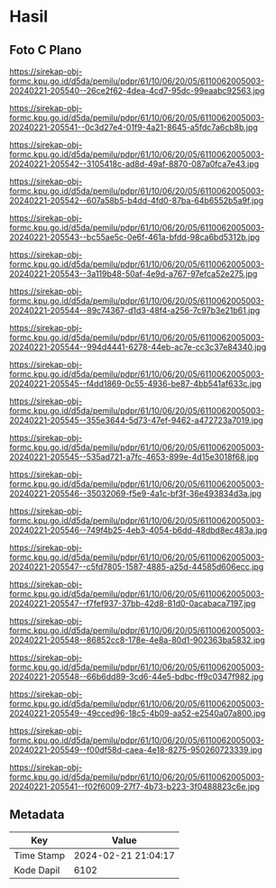 # Hasil

## Foto C Plano

https://sirekap-obj-formc.kpu.go.id/d5da/pemilu/pdpr/61/10/06/20/05/6110062005003-20240221-205540--26ce2f62-4dea-4cd7-95dc-99eaabc92563.jpg

https://sirekap-obj-formc.kpu.go.id/d5da/pemilu/pdpr/61/10/06/20/05/6110062005003-20240221-205541--0c3d27e4-01f9-4a21-8645-a5fdc7a6cb8b.jpg

https://sirekap-obj-formc.kpu.go.id/d5da/pemilu/pdpr/61/10/06/20/05/6110062005003-20240221-205542--3105418c-ad8d-49af-8870-087a0fca7e43.jpg

https://sirekap-obj-formc.kpu.go.id/d5da/pemilu/pdpr/61/10/06/20/05/6110062005003-20240221-205542--607a58b5-b4dd-4fd0-87ba-64b6552b5a9f.jpg

https://sirekap-obj-formc.kpu.go.id/d5da/pemilu/pdpr/61/10/06/20/05/6110062005003-20240221-205543--bc55ae5c-0e6f-461a-bfdd-98ca6bd5312b.jpg

https://sirekap-obj-formc.kpu.go.id/d5da/pemilu/pdpr/61/10/06/20/05/6110062005003-20240221-205543--3a119b48-50af-4e9d-a767-97efca52e275.jpg

https://sirekap-obj-formc.kpu.go.id/d5da/pemilu/pdpr/61/10/06/20/05/6110062005003-20240221-205544--89c74367-d1d3-48f4-a256-7c97b3e21b61.jpg

https://sirekap-obj-formc.kpu.go.id/d5da/pemilu/pdpr/61/10/06/20/05/6110062005003-20240221-205544--994d4441-6278-44eb-ac7e-cc3c37e84340.jpg

https://sirekap-obj-formc.kpu.go.id/d5da/pemilu/pdpr/61/10/06/20/05/6110062005003-20240221-205545--f4dd1869-0c55-4936-be87-4bb541af633c.jpg

https://sirekap-obj-formc.kpu.go.id/d5da/pemilu/pdpr/61/10/06/20/05/6110062005003-20240221-205545--355e3644-5d73-47ef-9462-a472723a7019.jpg

https://sirekap-obj-formc.kpu.go.id/d5da/pemilu/pdpr/61/10/06/20/05/6110062005003-20240221-205545--535ad721-a7fc-4653-899e-4d15e3018f68.jpg

https://sirekap-obj-formc.kpu.go.id/d5da/pemilu/pdpr/61/10/06/20/05/6110062005003-20240221-205546--35032069-f5e9-4a1c-bf3f-36e493834d3a.jpg

https://sirekap-obj-formc.kpu.go.id/d5da/pemilu/pdpr/61/10/06/20/05/6110062005003-20240221-205546--749f4b25-4eb3-4054-b6dd-48dbd8ec483a.jpg

https://sirekap-obj-formc.kpu.go.id/d5da/pemilu/pdpr/61/10/06/20/05/6110062005003-20240221-205547--c5fd7805-1587-4885-a25d-44585d606ecc.jpg

https://sirekap-obj-formc.kpu.go.id/d5da/pemilu/pdpr/61/10/06/20/05/6110062005003-20240221-205547--f7fef937-37bb-42d8-81d0-0acabaca7197.jpg

https://sirekap-obj-formc.kpu.go.id/d5da/pemilu/pdpr/61/10/06/20/05/6110062005003-20240221-205548--86852cc8-178e-4e8a-80d1-902363ba5832.jpg

https://sirekap-obj-formc.kpu.go.id/d5da/pemilu/pdpr/61/10/06/20/05/6110062005003-20240221-205548--66b6dd89-3cd6-44e5-bdbc-ff9c0347f982.jpg

https://sirekap-obj-formc.kpu.go.id/d5da/pemilu/pdpr/61/10/06/20/05/6110062005003-20240221-205549--49cced96-18c5-4b09-aa52-e2540a07a800.jpg

https://sirekap-obj-formc.kpu.go.id/d5da/pemilu/pdpr/61/10/06/20/05/6110062005003-20240221-205549--f00df58d-caea-4e18-8275-950260723339.jpg

https://sirekap-obj-formc.kpu.go.id/d5da/pemilu/pdpr/61/10/06/20/05/6110062005003-20240221-205541--f02f6009-27f7-4b73-b223-3f0488823c6e.jpg


## Metadata

| Key        | Value               |
| ---------- | ------------------- |
| Time Stamp | 2024-02-21 21:04:17 |
| Kode Dapil | 6102                |




